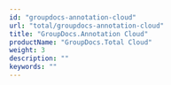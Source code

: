 ```yaml
---
id: "groupdocs-annotation-cloud"
url: "total/groupdocs-annotation-cloud"
title: "GroupDocs.Annotation Cloud"
productName: "GroupDocs.Total Cloud"
weight: 3
description: ""
keywords: ""
---
```


